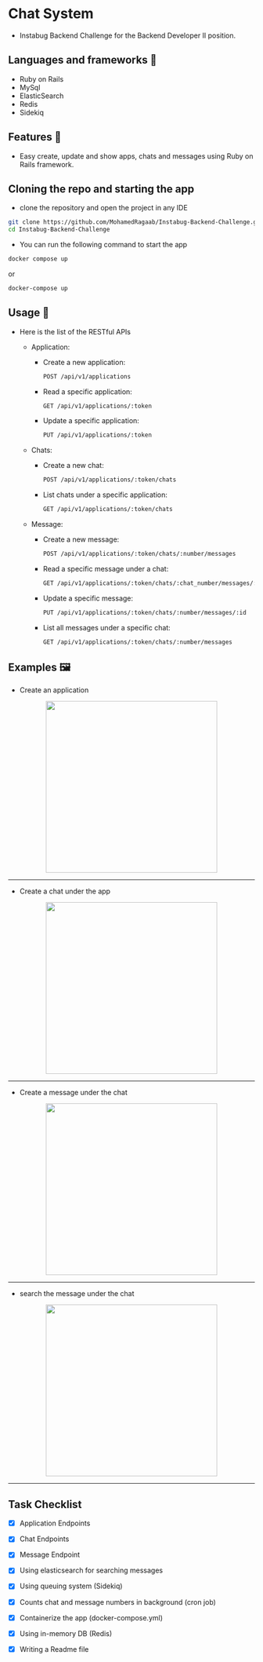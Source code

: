 # Chat System
* Instabug Backend Challenge for the Backend Developer II position.
## Languages and frameworks 📑
* Ruby on Rails
* MySql
* ElasticSearch
* Redis
* Sidekiq
## Features 🥇
* Easy create, update and show apps, chats and messages using Ruby on Rails framework.
## Cloning the repo and starting the app
* clone the repository and open the project in any IDE
``` bash
git clone https://github.com/MohamedRagaab/Instabug-Backend-Challenge.git
cd Instabug-Backend-Challenge
```
* You can run the following command to start the app
``` bash
docker compose up
```
or 
``` bash
docker-compose up
```
## Usage 🚀
* Here is the list of the RESTful APIs
  - Application:
 
    - Create a new application:
        ``` bash
        POST /api/v1/applications
        ```
    - Read a specific application:
        ``` bash
        GET /api/v1/applications/:token
        ```
    - Update a specific application:
        ``` bash
        PUT /api/v1/applications/:token
        ```

  - Chats:
 
    - Create a new chat:
        ``` bash
        POST /api/v1/applications/:token/chats
        ```
    - List chats under a specific application:
        ``` bash
        GET /api/v1/applications/:token/chats
        ```
        
  - Message:
 
    - Create a new message:
        ``` bash
        POST /api/v1/applications/:token/chats/:number/messages
        ```
    - Read a specific message under a chat:
        ``` bash
        GET /api/v1/applications/:token/chats/:chat_number/messages/:message_number
        ```
    - Update a specific message:
        ``` bash
        PUT /api/v1/applications/:token/chats/:number/messages/:id
        ```
    - List all messages under a specific chat:
        ``` bash
        GET /api/v1/applications/:token/chats/:number/messages
        ```

## Examples 🖼️
* Create an application
<div align='center'>
<img height="350px" src="https://github.com/MohamedRagaab/Instabug-Backend-Challenge/assets/38363762/1d3e1d04-67e0-48a2-a48b-e64d14f18808">
<hr/>
</div>

* Create a chat under the app
<div align='center'>
<img height="350px" src="https://github.com/MohamedRagaab/Instabug-Backend-Challenge/assets/38363762/26033bfa-6fcc-4a61-a628-559fc7adfaf3">
<hr/>
</div>

* Create a message under the chat
<div align='center'>
<img height="350px" src="https://github.com/MohamedRagaab/Instabug-Backend-Challenge/assets/38363762/e6fc4235-4f36-4228-b0e1-593efb2581bb">
<hr/>
</div>

* search the message under the chat
<div align='center'>
<img height="350px" src="https://github.com/MohamedRagaab/Instabug-Backend-Challenge/assets/38363762/405315fe-1abe-4438-a5c0-ae58c91e5691">
<hr/>
</div>

## Task Checklist
- [x] Application Endpoints
- [x] Chat Endpoints
- [x] Message Endpoint
- [x] Using elasticsearch for searching messages
- [x] Using queuing system (Sidekiq)
- [x] Counts chat and message numbers in background (cron job)
- [x] Containerize the app (docker-compose.yml)
- [x] Using in-memory DB (Redis)
- [x] Writing a Readme file

